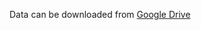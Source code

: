 Data can be downloaded from [Google Drive](https://drive.google.com/open?id=1gLewbRy8sRbVCyV1qsKoj58AdF2cGSAB)